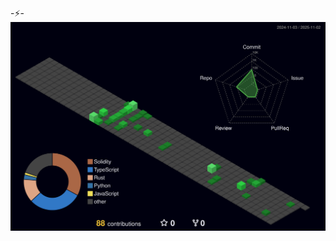 <!--
![暗色](https://raw.githubusercontent.com/Catw1thu/Catw1thu/output/github-contribution-grid-snake-dark.svg)
-->

-⚡-
![](./profile-3d-contrib/profile-night-green.svg)

<!--
**Catw1thu/Catw1thu** is a ✨ _special_ ✨ repository because its `README.md` (this file) appears on your GitHub profile.

Here are some ideas to get you started:

- 🔭 I’m currently working on ...
- 🌱 I’m currently learning ...
- 👯 I’m looking to collaborate on ...
- 🤔 I’m looking for help with ...
- 💬 Ask me about ...
- 📫 How to reach me: ...
- 😄 Pronouns: ...
- ⚡ Fun fact: ...
-->
